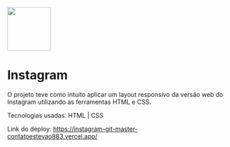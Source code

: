 <img src="https://github.com/contatoestevao883/contatoestevao883/assets/122030037/10d8b82d-3d38-4d04-bc92-566ae5635197" width=100px>

# Instagram

O projeto teve como intuito aplicar um layout responsivo da versão web do Instagram utilizando as ferramentas HTML e CSS.

Tecnologias usadas: HTML | CSS

Link do deploy: https://instagram-git-master-contatoestevao883.vercel.app/

